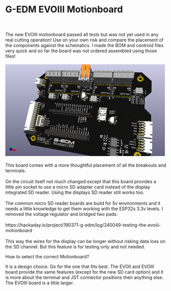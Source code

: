  # G-EDM EVOIII Motionboard
</br>
</br>
The new EVOIII motionboard passed all tests but was not yet used in any real cutting operation! Use on your own risk and compare the placement
of the components against the schematics. I made the BOM and centroid files very quick and so far the board was not ordered assembled using those files!
</br>
</br>
<img src="./mb3.png" width="500">
</br>
</br>
This board comes with a more thoughtful placement of all the breakouts and terminals.
</br>
</br>
On the circuit itself not much changed except that this board provides a little pin socket to use a micro SD adapter card instead of the display integrated SD reader. Using the displays SD reader still works too.
</br>
</br>
The common micro SD reader boards are build for 5v environments and it needs a little knowledge to get them working with the ESP32s 3.3v levels. I removed the voltage regulator and bridged two pads:
</br>
</br>
https://hackaday.io/project/190371-g-edm/log/240049-testing-the-evoiii-motionboard
</br>
</br>
This way the wires for the display can be longer without risking data loss on the SD channel. But this feature is for testing only and not needed.


How to select the correct Motionboard?


It is a design choice. Go for the one that fits best. The EVOII and EVOIII board provide the same features (except for the new SD card option) and it is more about the terminal and JST connector positions then anything else. The EVOIII board is a little larger.
